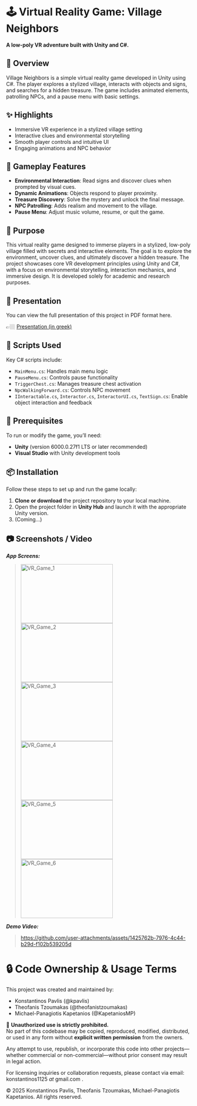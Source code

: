 # 🕹️ Virtual Reality Game: Village Neighbors

**A low-poly VR adventure built with Unity and C#.**

## 🧭 Overview

Village Neighbors is a simple virtual reality game developed in Unity using C#. The player explores a stylized village, interacts with objects and signs, and searches for a hidden treasure. The game includes animated elements, patrolling NPCs, and a pause menu with basic settings.

## ✨ Highlights

- Immersive VR experience in a stylized village setting  
- Interactive clues and environmental storytelling  
- Smooth player controls and intuitive UI  
- Engaging animations and NPC behavior

## 🧩 Gameplay Features

- **Environmental Interaction**: Read signs and discover clues when prompted by visual cues.
- **Dynamic Animations**: Objects respond to player proximity.
- **Treasure Discovery**: Solve the mystery and unlock the final message.
- **NPC Patrolling**: Adds realism and movement to the village.
- **Pause Menu**: Adjust music volume, resume, or quit the game.

## 🎯 Purpose

This virtual reality game designed to immerse players in a stylized, low-poly village filled with secrets and interactive elements. The goal is to explore the environment, uncover clues, and ultimately discover a hidden treasure. The project showcases core VR development principles using Unity and C#, with a focus on environmental storytelling, interaction mechanics, and immersive design. It is developed solely for academic and research purposes.

## 📃 Presentation

You can view the full presentation of this project in PDF format here.

👉🏼 [Presentation (in greek)](./VR_Game_Presentation_gr.pdf)

## 🧠 Scripts Used

Key C# scripts include:

- `MainMenu.cs`: Handles main menu logic  
- `PauseMenu.cs`: Controls pause functionality  
- `TriggerChest.cs`: Manages treasure chest activation  
- `NpcWalkingForward.cs`: Controls NPC movement  
- `IInteractable.cs`, `Interactor.cs`, `InteractorUI.cs`, `TextSign.cs`: Enable object interaction and feedback

## 🧰 Prerequisites

To run or modify the game, you’ll need:

- **Unity** (version 6000.0.27f1 LTS or later recommended)
- **Visual Studio** with Unity development tools

## 📦 Installation

Follow these steps to set up and run the game locally:

1. **Clone or download** the project repository to your local machine.
2. Open the project folder in **Unity Hub** and launch it with the appropriate Unity version.
3. (Coming...)

## 📷 Screenshots / Video

**_App Screens:_**  

> <img width="250" height="160" alt="VR_Game_1" src="https://github.com/user-attachments/assets/98954685-4297-4f3a-a607-f67e1b38016b" />
> <img width="250" height="160" alt="VR_Game_2" src="https://github.com/user-attachments/assets/2d2b104d-bec9-4678-9f0c-71e704869301" />
> <img width="250" height="160" alt="VR_Game_3" src="https://github.com/user-attachments/assets/89003e20-cfa9-446b-914c-81a7ceeba759" />
> <img width="250" height="160" alt="VR_Game_4" src="https://github.com/user-attachments/assets/481da327-4359-4c5d-bbcf-2b67e1f94b0a" />
> <img width="250" height="160" alt="VR_Game_5" src="https://github.com/user-attachments/assets/707bef4e-1d01-4519-a558-463527261660" />
> <img width="250" height="160" alt="VR_Game_6" src="https://github.com/user-attachments/assets/bb810f95-f60c-4e9b-b45f-bc2981558dee" />


**_Demo Video:_**

> https://github.com/user-attachments/assets/1425762b-7976-4c44-b29d-f102b539205d

# 🔒 Code Ownership & Usage Terms

This project was created and maintained by:

- Konstantinos Pavlis (@kpavlis)
- Theofanis Tzoumakas (@theofanistzoumakas)
- Michael-Panagiotis Kapetanios (@KapetaniosMP)

🚫 **Unauthorized use is strictly prohibited.**  
No part of this codebase may be copied, reproduced, modified, distributed, or used in any form without **explicit written permission** from the owners.

Any attempt to use, republish, or incorporate this code into other projects—whether commercial or non-commercial—without prior consent may result in legal action.

For licensing inquiries or collaboration requests, please contact via email: konstantinos1125 _at_ gmail.com .

© 2025 Konstantinos Pavlis, Theofanis Tzoumakas, Michael-Panagiotis Kapetanios. All rights reserved.
